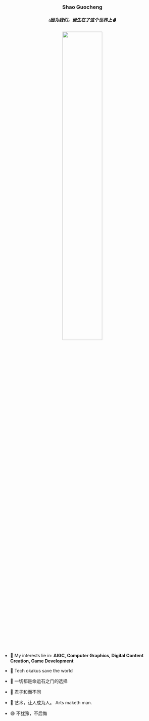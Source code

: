 <p align="center">
  <h3 align="center">Shao Guocheng</h3>
  
  <h5 align="center">💧因为我们，诞生在了这个世界上🩸</h5>
  
  <!--<h5 align="center">Be a cosmopolitan🌍 tech💻-artist🎨 </h5>-->
  
</p>
<!--
<p align="center">
&nbsp;&nbsp;&nbsp; &nbsp;&nbsp;&nbsp;
<a href="https://mp.weixin.qq.com/s/FGwGCH6CgmjgbYKO72PSLw"><img src="img/jjyT-logo.png" align="bottom" width="100px"/></a>
&nbsp;&nbsp;&nbsp; &nbsp;&nbsp;&nbsp;
<a href="https://www.doublez.site"><img src="img/doublez-site.png" align="bottom" width="75px" /></a>
&nbsp;&nbsp;&nbsp; &nbsp;&nbsp;&nbsp;
<a href="https://www.skypixel.com/users/djiuser-veime0bt9szf"><img src="img/dji-logo.png" align="bottom" width="85px" /></a>
&nbsp;&nbsp;&nbsp; &nbsp;&nbsp;&nbsp;
<a href="https://www.zhihu.com/people/doubleZ0108/posts"><img src="img/zhihu-logo.png" align="bottom" height="45px" width="100px"/></a>
&nbsp;&nbsp;&nbsp; &nbsp;&nbsp;&nbsp;
<a href="https://www.linkedin.com/in/doubleZ0108"><img src="img/linkedin-logo.png" align="bottom" width="75px" /></a>
&nbsp;&nbsp;&nbsp; &nbsp;&nbsp;&nbsp;
<a href="http://www.doublez.site/blogs/Six-past-TwentyTwo"><img src="img/six-past-twentytwo-logo.png" align="bottom" width="100px"/></a>
</p>
-->


<!--
<p align = "center">
  <img src="https://github-readme-stats.vercel.app/api?username=DukeofCambridge&count_private=true&show_icons=true&hide_border=true&bg_color=25,050A27,4A54BC&title_color=ffffff&text_color=cccccc&icon_color=4A54BC&border_radius=5" />
</p>
-->
  
<p align = "center">
  <img src="https://github-profile-trophy.vercel.app/?username=DukeofCambridge&column=5&row=1&no-bg=false&margin-w=10&no-frame=false" width="50%" />
</p>

- 🔭 My interests lie in: <b>AIGC, Computer Graphics, Digital Content Creation, Game Development </b>
<!--
- 🌱 I’m currently learning：<b>Computer Graphics, Digital Content Creation, Game Development</b>
-->
- 👯 Tech okakus save the world

- 🤔 一切都是命运石之门的选择

- 💬 君子和而不同

- 🎨 艺术，让人成为人。 Arts maketh man.

- 😄 不犹豫，不后悔
<!---
- 🔭 学习笔记：<br/>
  【C++笔记】 https://v6bn1welpm.feishu.cn/docx/LGTfdEPM2odAJAxkUnecHOW6nKh   <br/>
  【设计模式】 https://v6bn1welpm.feishu.cn/docx/BYAhdh0tpoHwQ2xekoXcdPf3nXg    <br/>
  【技术美术】 https://v6bn1welpm.feishu.cn/docx/RKoWd6NVVoBGvgxjjEkcEapxnBd      <br/>

 ⚡ 十年月球人，E社老玩家-->

